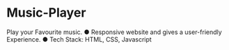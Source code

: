 # Music-Player
Play your Favourite music.
● Responsive website and gives a user-friendly Experience.
● Tech Stack: HTML, CSS, Javascript
